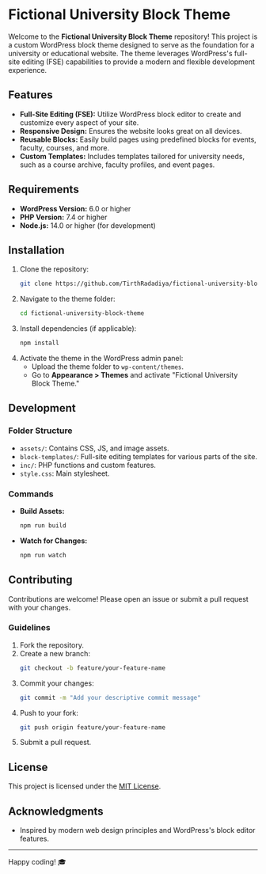 
# Fictional University Block Theme

Welcome to the **Fictional University Block Theme** repository! This project is a custom WordPress block theme designed to serve as the foundation for a university or educational website. The theme leverages WordPress's full-site editing (FSE) capabilities to provide a modern and flexible development experience.

## Features

- **Full-Site Editing (FSE):** Utilize WordPress block editor to create and customize every aspect of your site.
- **Responsive Design:** Ensures the website looks great on all devices.
- **Reusable Blocks:** Easily build pages using predefined blocks for events, faculty, courses, and more.
- **Custom Templates:** Includes templates tailored for university needs, such as a course archive, faculty profiles, and event pages.

## Requirements

- **WordPress Version:** 6.0 or higher
- **PHP Version:** 7.4 or higher
- **Node.js:** 14.0 or higher (for development)

## Installation

1. Clone the repository:
   ```bash
   git clone https://github.com/TirthRadadiya/fictional-university-block-theme.git
   ```
2. Navigate to the theme folder:
   ```bash
   cd fictional-university-block-theme
   ```
3. Install dependencies (if applicable):
   ```bash
   npm install
   ```
4. Activate the theme in the WordPress admin panel:
   - Upload the theme folder to `wp-content/themes`.
   - Go to **Appearance > Themes** and activate "Fictional University Block Theme."

## Development

### Folder Structure

- `assets/`: Contains CSS, JS, and image assets.
- `block-templates/`: Full-site editing templates for various parts of the site.
- `inc/`: PHP functions and custom features.
- `style.css`: Main stylesheet.

### Commands

- **Build Assets:**
  ```bash
  npm run build
  ```
- **Watch for Changes:**
  ```bash
  npm run watch
  ```

## Contributing

Contributions are welcome! Please open an issue or submit a pull request with your changes.

### Guidelines

1. Fork the repository.
2. Create a new branch:
   ```bash
   git checkout -b feature/your-feature-name
   ```
3. Commit your changes:
   ```bash
   git commit -m "Add your descriptive commit message"
   ```
4. Push to your fork:
   ```bash
   git push origin feature/your-feature-name
   ```
5. Submit a pull request.

## License

This project is licensed under the [MIT License](LICENSE).

## Acknowledgments

- Inspired by modern web design principles and WordPress's block editor features.

---

Happy coding! 🎓
